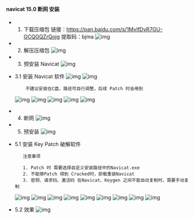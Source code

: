 #### navicat 15.0 断网 安装

- 1. 下载压缩包
      链接：https://pan.baidu.com/s/1MvlfDvR7GU-GCQGQZrQojg 
提取码：bjma
      ![img](./img/1.png)
- 2. 解压压缩包
      ![img](./img/2.png)
- 3. 预安装 Navicat
     ![img](./img/3.png)
- 3.1 安装 Navicat 软件
    ![img](./img/4.png)
    ![img](./img/5.png)

    ```
        不建议安装在C盘，路径可自行调整，后续 Patch 时会用到
    ```

    ![img](./img/6.png)
    ![img](./img/7.png)
    ![img](./img/8.png)
    ![img](./img/9.png)
    ![img](./img/10.png)

- 4. 断网
     ![img](./img/11.png)

- 5. 预安装
      ![img](./img/11.1.png)
- 5.1 安装 Key Patch 破解软件

    ```
       注意事项
       
       1. Patch 时 需要选择自定义安装路径中的Navicat.exe
       2. 不能够Patch 得到 Cracked时，卸载重装Navicat
       3. 密钥、请求码、激活码 在Navicat、Keygen 之间不能自动复制时，需要手动复制
    ```

    ![img](./img/12.png)
    ![img](./img/13.png)
    ![img](./img/14.png)
    ![img](./img/15.png)
    ![img](./img/16.png)
    ![img](./img/17.png)
    ![img](./img/18.png)
    ![img](./img/19.png)
    ![img](./img/20.png)
- 5.2 效果
      ![img](./img/21.png)
